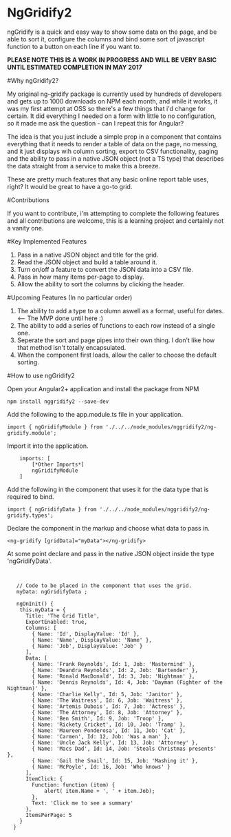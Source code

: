 # NgGridify2

ngGridify is a quick and easy way to show some data on the page, and be able to sort it, configure the columns and bind some sort of javascript function to a button on each line if you want to.

**PLEASE NOTE THIS IS A WORK IN PROGRESS AND WILL BE VERY BASIC UNTIL ESTIMATED COMPLETION IN MAY 2017**

#Why ngGridify2?

My original ng-gridify package is currently used by hundreds of developers and gets up to 1000 downloads on NPM each month, and while it works, it was my first attempt at OSS so there's a few things that i'd change for certain. It did everything I needed on a form with little to no configuration, so it made me ask the question - can I repeat this for Angular?

The idea is that you just include a simple prop in a component that contains everything that it needs to render a table of data on the page, no messing, and it just displays wih column sorting, export to CSV functionality, paging and the ability to pass in a native JSON object (not a TS type) that describes the data straight from a service to make this a breeze.

These are pretty much features that any basic online report table uses, right? It would be great to have a go-to grid.

#Contributions

If you want to contribute, i'm attempting to complete the following features and all contributions are welcome, this is a learning project and certainly not a vanity one. 

#Key Implemented Features
1.  Pass in a native JSON object and title for the grid.
2.  Read the JSON object and build a table around it. 
3.  Turn on/off a feature to convert the JSON data into a CSV file. 
4.  Pass in how many items per-page to display. 
5.  Allow the ability to sort the columns by clicking the header.

#Upcoming Features (In no particular order)
1.  The ability to add a type to a column aswell as a format, useful for dates. <-- The MVP done until here :)
2.  The ability to add a series of functions to each row instead of a single one.
3.  Seperate the sort and page pipes into their own thing. I don't like how that method isn't totally encapsulated.
4.  When the component first loads, allow the caller to choose the default sorting.

#How to use ngGridify2

Open your Angular2+ application and install the package from NPM

    npm install nggridify2 --save-dev

Add the following to the app.module.ts file in your application.

```
import { ngGridifyModule } from './../../node_modules/nggridify2/ng-gridify.module';
```

Import it into the application.

```
    imports: [
        [*Other Imports*]
        ngGridifyModule
    ]
```   

Add the following in the component that uses it for the data type that is required to bind.

```
import { ngGridifyData } from './../../node_modules/nggridify2/ng-gridify.types';
```

Declare the component in the markup and choose what data to pass in.

```
<ng-gridify [gridData]="myData"></ng-gridify>
```

At some point declare and pass in the native JSON object inside the type 'ngGridifyData'.

```


   // Code to be placed in the component that uses the grid.  
   myData: ngGridifyData ;

   ngOnInit() { 
    this.myData = {        
      Title: 'The Grid Title', 
      ExportEnabled: true,
      Columns: [
        { Name: 'Id', DisplayValue: 'Id' },
        { Name: 'Name', DisplayValue: 'Name' },        
        { Name: 'Job', DisplayValue: 'Job' }
      ],
      Data: [
        { Name: 'Frank Reynolds', Id: 1, Job: 'Mastermind' },
        { Name: 'Deandra Reynolds', Id: 2, Job: 'Bartender' },
        { Name: 'Ronald MacDonald', Id: 3, Job: 'Nightman' },
        { Name: 'Dennis Reynolds', Id: 4, Job: 'Dayman (Fighter of the Nightman)' },
        { Name: 'Charlie Kelly', Id: 5, Job: 'Janitor' },
        { Name: 'The Waitress', Id: 6, Job: 'Waitress' },
        { Name: 'Artemis Dubois', Id: 7, Job: 'Actress' },
        { Name: 'The Attorney', Id: 8, Job: 'Attorney' },       
        { Name: 'Ben Smith', Id: 9, Job: 'Troop' },       
        { Name: 'Rickety Cricket', Id: 10, Job: 'Tramp' },       
        { Name: 'Maureen Ponderosa', Id: 11, Job: 'Cat' },
        { Name: 'Carmen', Id: 12, Job: 'Was a man' },
        { Name: 'Uncle Jack Kelly', Id: 13, Job: 'Attorney' },
        { Name: 'Macs Dad', Id: 14, Job: 'Steals Christmas presents' },
        { Name: 'Gail the Snail', Id: 15, Job: 'Mashing it' },
        { Name: 'McPoyle', Id: 16, Job: 'Who knows' }        
      ], 
      ItemClick: {
        Function: function (item) { 
            alert( item.Name + ', ' + item.Job);
        },
        Text: 'Click me to see a summary'
      },
      ItemsPerPage: 5
    } 
  }
  ```

